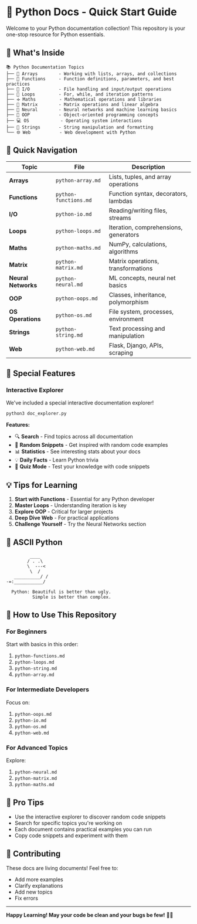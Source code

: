 # 🐍 Python Docs - Quick Start Guide

Welcome to your Python documentation collection! This repository is your one-stop resource for Python essentials.

## 🎯 What's Inside

```
📚 Python Documentation Topics
├── 🔢 Arrays        - Working with lists, arrays, and collections
├── 🔧 Functions     - Function definitions, parameters, and best practices
├── 📁 I/O           - File handling and input/output operations
├── 🔁 Loops         - For, while, and iteration patterns
├── ➗ Maths         - Mathematical operations and libraries
├── 🎯 Matrix        - Matrix operations and linear algebra
├── 🧠 Neural        - Neural networks and machine learning basics
├── 🎨 OOP           - Object-oriented programming concepts
├── 💻 OS            - Operating system interactions
├── 📝 Strings       - String manipulation and formatting
└── 🌐 Web           - Web development with Python
```

## 🚀 Quick Navigation

| Topic | File | Description |
|-------|------|-------------|
| **Arrays** | `python-array.md` | Lists, tuples, and array operations |
| **Functions** | `python-functions.md` | Function syntax, decorators, lambdas |
| **I/O** | `python-io.md` | Reading/writing files, streams |
| **Loops** | `python-loops.md` | Iteration, comprehensions, generators |
| **Maths** | `python-maths.md` | NumPy, calculations, algorithms |
| **Matrix** | `python-matrix.md` | Matrix operations, transformations |
| **Neural Networks** | `python-neural.md` | ML concepts, neural net basics |
| **OOP** | `python-oops.md` | Classes, inheritance, polymorphism |
| **OS Operations** | `python-os.md` | File system, processes, environment |
| **Strings** | `python-string.md` | Text processing and manipulation |
| **Web** | `python-web.md` | Flask, Django, APIs, scraping |

## 🎁 Special Features

### Interactive Explorer
We've included a special interactive documentation explorer!

```bash
python3 doc_explorer.py
```

**Features:**
- 🔍 **Search** - Find topics across all documentation
- 🎲 **Random Snippets** - Get inspired with random code examples
- 📊 **Statistics** - See interesting stats about your docs
- 💡 **Daily Facts** - Learn Python trivia
- 🎯 **Quiz Mode** - Test your knowledge with code snippets

## 💡 Tips for Learning

1. **Start with Functions** - Essential for any Python developer
2. **Master Loops** - Understanding iteration is key
3. **Explore OOP** - Critical for larger projects
4. **Deep Dive Web** - For practical applications
5. **Challenge Yourself** - Try the Neural Networks section

## 🎨 ASCII Python

```
         ____
        / . .\
        \  ---<
         \  /
   __________/ /
-=:___________/

  Python: Beautiful is better than ugly.
          Simple is better than complex.
```

## 📖 How to Use This Repository

### For Beginners
Start with basics in this order:
1. `python-functions.md`
2. `python-loops.md`
3. `python-string.md`
4. `python-array.md`

### For Intermediate Developers
Focus on:
1. `python-oops.md`
2. `python-io.md`
3. `python-os.md`
4. `python-web.md`

### For Advanced Topics
Explore:
1. `python-neural.md`
2. `python-matrix.md`
3. `python-maths.md`

## 🌟 Pro Tips

- Use the interactive explorer to discover random code snippets
- Search for specific topics you're working on
- Each document contains practical examples you can run
- Copy code snippets and experiment with them

## 🤝 Contributing

These docs are living documents! Feel free to:
- Add more examples
- Clarify explanations
- Add new topics
- Fix errors

---

**Happy Learning! May your code be clean and your bugs be few!** 🐍✨

